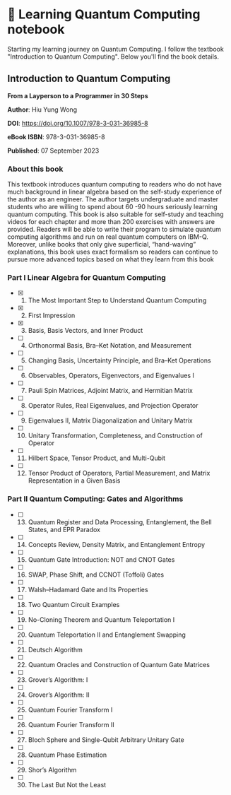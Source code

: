 # 🔱 Learning Quantum Computing notebook
Starting my learning journey on Quantum Computing. I follow the textbook "Introduction to Quantum Computing". Below you'll find the book details.

## Introduction to Quantum Computing
**From a Layperson to a Programmer in 30 Steps**

**Author**: Hiu Yung Wong

**DOI**: https://doi.org/10.1007/978-3-031-36985-8

**eBook ISBN**: 978-3-031-36985-8 

**Published**: 07 September 2023

### About this book
This textbook introduces quantum computing to readers who do not have much background in linear algebra based on the self-study experience of the author as an engineer. The author targets undergraduate and master students who are willing to spend about 60 -90 hours seriously learning quantum computing. This book is also suitable for self-study and teaching videos for each chapter and more than 200 exercises with answers are provided. Readers will be able to write their program to simulate quantum computing algorithms and run on real quantum computers on IBM-Q. Moreover, unlike books that only give superficial, “hand-waving” explanations, this book uses exact formalism so readers can continue to pursue more advanced topics based on what they learn from this book

### Part I Linear Algebra for Quantum Computing
- [x] 1. The Most Important Step to Understand Quantum Computing
- [x] 2. First Impression
- [x] 3. Basis, Basis Vectors, and Inner Product
- [ ] 4. Orthonormal Basis, Bra–Ket Notation, and Measurement
- [ ] 5. Changing Basis, Uncertainty Principle, and Bra–Ket Operations
- [ ] 6. Observables, Operators, Eigenvectors, and Eigenvalues I
- [ ] 7. Pauli Spin Matrices, Adjoint Matrix, and Hermitian Matrix
- [ ] 8. Operator Rules, Real Eigenvalues, and Projection Operator
- [ ] 9. Eigenvalues II, Matrix Diagonalization and Unitary Matrix
- [ ] 10. Unitary Transformation, Completeness, and Construction of Operator
- [ ] 11. Hilbert Space, Tensor Product, and Multi-Qubit
- [ ] 12. Tensor Product of Operators, Partial Measurement, and Matrix Representation in a Given Basis
### Part II Quantum Computing: Gates and Algorithms
- [ ] 13. Quantum Register and Data Processing, Entanglement, the Bell States, and EPR Paradox
- [ ] 14. Concepts Review, Density Matrix, and Entanglement Entropy
- [ ] 15. Quantum Gate Introduction: NOT and CNOT Gates
- [ ] 16. SWAP, Phase Shift, and CCNOT (Toffoli) Gates
- [ ] 17. Walsh–Hadamard Gate and Its Properties
- [ ] 18. Two Quantum Circuit Examples
- [ ] 19. No-Cloning Theorem and Quantum Teleportation I
- [ ] 20. Quantum Teleportation II and Entanglement Swapping
- [ ] 21. Deutsch Algorithm
- [ ] 22. Quantum Oracles and Construction of Quantum Gate Matrices
- [ ] 23. Grover’s Algorithm: I
- [ ] 24. Grover’s Algorithm: II
- [ ] 25. Quantum Fourier Transform I
- [ ] 26. Quantum Fourier Transform II
- [ ] 27. Bloch Sphere and Single-Qubit Arbitrary Unitary Gate
- [ ] 28. Quantum Phase Estimation
- [ ] 29. Shor’s Algorithm
- [ ] 30. The Last But Not the Least
